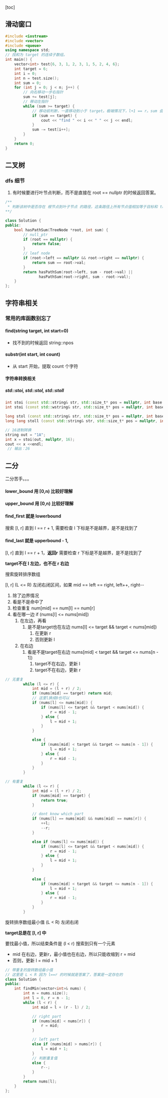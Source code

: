 [toc]



## 滑动窗口

```c++
#include <iostream>
#include <vector>
#include <queue>
using namespace std;
// 找和为 target 的连续子数组。
int main() {
    vector<int> test{6, 3, 1, 2, 3, 1, 5, 2, 4, 6};
    int target = 6;
    int i = 0;
    int n = test.size();
    int sum = 0;
    for (int j = 0; j < n; j++) {
        // 向右移动一步右指针
        sum += test[j];
        // 移动左指针
        while (sum >= target) {
            // 移动前判断，一直移动到小于 target。极端情况下，l+1 == r。sum 会变成 0。
            if (sum == target) {
                cout << "find " << i << " " << j << endl;
            }
            sum -= test[i++];
        }
    } 
    return 0;
}
```





## 二叉树

### dfs 细节

1. 有时候要进行叶节点判断，而不是直接在 root == nullptr 的时候返回答案。

```c++
/**
 * 判断该树中是否存在 根节点到叶子节点 的路径，这条路径上所有节点值相加等于目标和 targetSum
**/

class Solution {
public:
    bool hasPathSum(TreeNode *root, int sum) {
        // null_ptr
        if (root == nullptr) {
            return false;
        }
        // leaf node
        if (root->left == nullptr && root->right == nullptr) {
            return sum == root->val;
        }
        return hasPathSum(root->left, sum - root->val) ||
               hasPathSum(root->right, sum - root->val);
    }
};
```

## 字符串相关

### 常用的库函数别忘了

#### find(string target, int start=0)

* 找不到的时候返回 string::npos

#### substr(int start, int count)

* 从 start 开始，提取 count 个字符

#### 字符串转换相关

##### std::stoi, std::stol, std::stoll

```c++
int stoi (const std::string& str, std::size_t* pos = nullptr, int base = 10);
int stoi (const std::wstring& str, std::size_t* pos = nullptr, int base = 10);

long stol (const std::string& str, std::size_t* pos = nullptr, int base = 10);
long long stoll (const std::string& str, std::size_t* pos = nullptr, int base = 10);

// 16进制转换
string out = "1A";
int x = stoi(out, nullptr, 16);
cout << x <<endl;
 // 输出：26
```



## 二分

二分苦手。。。

#### lower_bound 用 [0,n) 比较好理解

#### upper_bound 用 [0,n) 比较好理解



#### find_first 就是 lowerbound

搜索 [l, r] 直到 l == r + 1, 需要检查 l 下标是不是越界，是不是找到了

#### find_last 就是 upperbound - 1,

[l, r] 直到 l == r + 1，**返回r** 需要检查 r 下标是不是越界，是不是找到了

**target不在 l 左边，也不在 r 右边**

搜索旋转排序数组

[l, r] (L <= R) 左闭右闭区间，如果 mid == left == right, left++, right--

1. 除了边界情况
2. 看是不是命中了
3. 检查重复 num[mid] == num[l] == num[r]
4. 看在哪一边  if (nums[l] <= nums[mid])
   1. 在左边，再看
      1. 是不是target也在左边 nums[l] <= target && target < nums[mid]) 
         1. 在更新 r
         2. 否则更新 l
   2. 在右边
      1. 看是不是target在右边 nums[mid] < target && target <= nums[n - 1]) 
         1. target不在右边，更新 l
         2. target不在右边，更新 r

```C++
// 无重复    
        while (l <= r) {
            int mid = (l + r) / 2;
            if (nums[mid] == target) return mid;
			// 这里l换成0也可以
            if (nums[l] <= nums[mid]) {
                if (nums[l] <= target && target < nums[mid]) {
                    r = mid - 1;
                } else {
                    l = mid + 1;
                }
            } 

            else {
                if (nums[mid] < target && target <= nums[n - 1]) {
                    l = mid + 1;
                } else {
                    r = mid - 1;
                }
            }
        }
```

```c++
// 有重复
		while (l <= r) {
            int mid = (l + r) / 2;
            if (nums[mid] == target) {
                return true;
            }

            // dont know which part
            if (nums[l] == nums[mid] && nums[mid] == nums[r]) {
                ++l;
                --r;
            } 

            else if (nums[l] <= nums[mid]) {
                if (nums[l] <= target && target < nums[mid]) {
                    r = mid - 1;
                } else {
                    l = mid + 1;
                }
            } 
            
            else {
                if (nums[mid] < target && target <= nums[n - 1]) {
                    l = mid + 1;
                } else {
                    r = mid - 1;
                }
            }
        }
```



旋转排序数组最小值 (L < R) 左闭右闭

**target总是在 [l, r] 中**

要找最小值，所以结束条件是 (l < r) 搜索到只有一个元素

* mid 在右边，更新r，最小值也在右边，所以只能收缩到 r = mid
* 否则，更新 l = mid + 1



```C++
// 带重复的旋转数组最小值
// 这里是 L < R 因为 l==r 的时候就是答案了，答案是一定存在的
class Solution {
public:
    int findMin(vector<int>& nums) {
        int n = nums.size();
        int l = 0, r = n - 1;
        while (l < r) {
            int mid = l + (r - l) / 2;

            // right part
            if (nums[mid] < nums[r]) {
                r = mid;
            }

            // left part
            else if (nums[mid] > nums[r]) {
                l = mid + 1;
            }
			// 判断重复值
            else {
                r--;
            }
        }
        return nums[l];
    }
};
```

